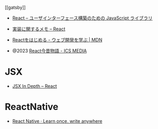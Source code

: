 [[gatsby]]

- [React – ユーザインターフェース構築のための JavaScript ライブラリ](https://ja.reactjs.org/)
- [実装に関するメモ – React](https://ja.reactjs.org/docs/implementation-notes.html)

- [Reactをはじめる - ウェブ開発を学ぶ | MDN](https://developer.mozilla.org/ja/docs/Learn/Tools_and_testing/Client-side_JavaScript_frameworks/React_getting_started)

- @2023 [React今昔物語 - ICS MEDIA](https://ics.media/entry/200310/)

# JSX
- [JSX In Depth – React](https://legacy.reactjs.org/docs/jsx-in-depth.html)

# ReactNative
- [React Native · Learn once, write anywhere](https://reactnative.dev/)
 
